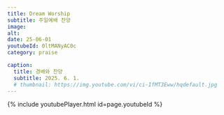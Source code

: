 ```yaml
---
title: Dream Worship
subtitle: 주일예배 찬양
image:
alt:
date: 25-06-01
youtubeId: 0ltMANyAC0c
category: praise

caption:
  title: 경배와 찬양
  subtitle: 2025. 6. 1.
  # thumbnail: https://img.youtube.com/vi/ci-IfMT3Eww/hqdefault.jpg
---
```


{% include youtubePlayer.html id=page.youtubeId %}

